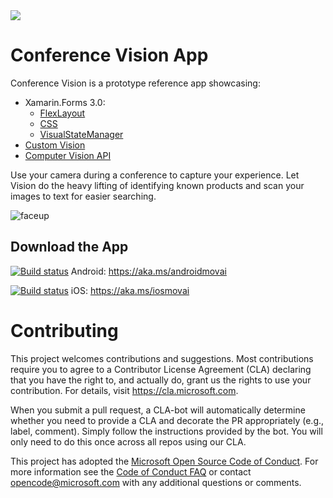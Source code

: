 <img src="https://movai.azurewebsites.net/images/ConfrenceVision.png"/>

# Conference Vision App

Conference Vision is a prototype reference app showcasing:
- Xamarin.Forms 3.0: 
  - [FlexLayout](https://docs.microsoft.com/xamarin/xamarin-forms/user-interface/layouts/flex-layout)
  - [CSS](https://docs.microsoft.com/xamarin/xamarin-forms/user-interface/styles/css) 
  - [VisualStateManager](https://docs.microsoft.com/xamarin/xamarin-forms/user-interface/visual-state-manager)
- [Custom Vision](https://customvision.ai)
- [Computer Vision API](https://azure.microsoft.com/en-us/services/cognitive-services/computer-vision/)

Use your camera during a conference to capture your experience. Let Vision do the heavy lifting of identifying known products and scan your images to text for easier searching.

![faceup](https://github.com/Microsoft/ConferenceVision/blob/master/Design/Screenshots/FaceUp.png?raw=true)

## Download the App

[![Build status](https://build.appcenter.ms/v0.1/apps/ef1ffea6-967d-4848-8ae5-602ddb51bdc5/branches/master/badge)](https://appcenter.ms)
Android: https://aka.ms/androidmovai

[![Build status](https://build.appcenter.ms/v0.1/apps/d1cdeb61-0b51-44cc-bb5f-4928a010a890/branches/master/badge)](https://appcenter.ms)
iOS: https://aka.ms/iosmovai

# Contributing

This project welcomes contributions and suggestions.  Most contributions require you to agree to a
Contributor License Agreement (CLA) declaring that you have the right to, and actually do, grant us
the rights to use your contribution. For details, visit https://cla.microsoft.com.

When you submit a pull request, a CLA-bot will automatically determine whether you need to provide
a CLA and decorate the PR appropriately (e.g., label, comment). Simply follow the instructions
provided by the bot. You will only need to do this once across all repos using our CLA.

This project has adopted the [Microsoft Open Source Code of Conduct](https://opensource.microsoft.com/codeofconduct/).
For more information see the [Code of Conduct FAQ](https://opensource.microsoft.com/codeofconduct/faq/) or
contact [opencode@microsoft.com](mailto:opencode@microsoft.com) with any additional questions or comments.
